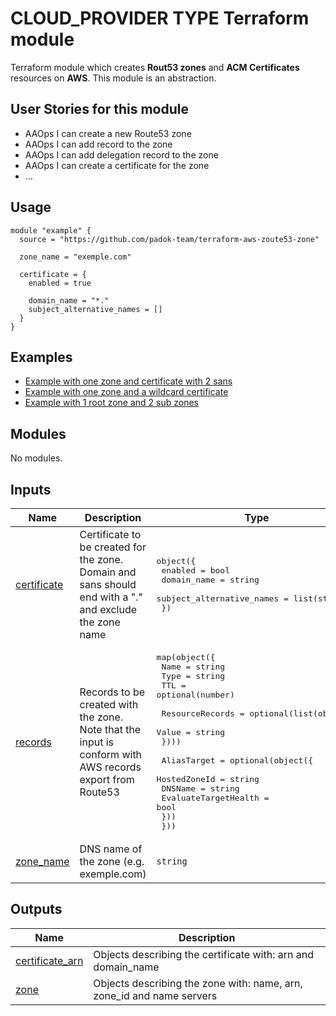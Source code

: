 # CLOUD_PROVIDER TYPE Terraform module

Terraform module which creates **Rout53 zones** and **ACM Certificates** resources on **AWS**. This module is an abstraction.

## User Stories for this module

- AAOps I can create a new Route53 zone
- AAOps I can add record to the zone
- AAOps I can add delegation record to the zone
- AAOps I can create a certificate for the zone
- ...

## Usage

```hcl
module "example" {
  source = "https://github.com/padok-team/terraform-aws-zoute53-zone"

  zone_name = "exemple.com"

  certificate = {
    enabled = true

    domain_name = "*."
    subject_alternative_names = []
  }
}
```

## Examples

- [Example with one zone and certificate with 2 sans](examples/example_app_front/main.tf)
- [Example with one zone and a wildcard certificate](examples/example_wildcard/main.tf)
- [Example with 1 root zone and 2 sub zones](examples/example_multi_zones/main.tf)

<!-- BEGIN_TF_DOCS -->
## Modules

No modules.

## Inputs

| Name | Description | Type | Default | Required |
|------|-------------|------|---------|:--------:|
| <a name="input_certificate"></a> [certificate](#input\_certificate) | Certificate to be created for the zone. Domain and sans should end with a "." and exclude the zone name | <pre>object({<br>    enabled                   = bool<br>    domain_name               = string<br>    subject_alternative_names = list(string)<br>  })</pre> | `null` | no |
| <a name="input_records"></a> [records](#input\_records) | Records to be created with the zone. Note that the input is conform with AWS records export from Route53 | <pre>map(object({<br>      Name = string<br>      Type = string<br>      TTL  = optional(number)<br><br>      ResourceRecords = optional(list(object({<br>          Value = string<br>      })))<br><br>      AliasTarget = optional(object({<br>          HostedZoneId         = string<br>          DNSName              = string<br>          EvaluateTargetHealth = bool<br>      }))<br>  }))</pre> | `[]` | no |
| <a name="input_zone_name"></a> [zone\_name](#input\_zone\_name) | DNS name of the zone (e.g. exemple.com) | `string` | `null` | no |

## Outputs

| Name | Description |
|------|-------------|
| <a name="output_certificate_arn"></a> [certificate\_arn](#output\_certificate\_arn) | Objects describing the certificate with: arn and domain\_name |
| <a name="output_zone"></a> [zone](#output\_zone) | Objects describing the zone with: name, arn, zone\_id and name servers |
<!-- END_TF_DOCS -->
